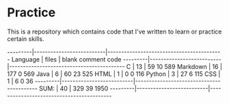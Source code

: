 # Practice
This is a repository which contains code that I've written to learn or practice certain skills.


---------|--------------------------|------------------------------------------
Language |                    files |         blank        comment           code
---------|--------------------------|------------------------------------------
C        |                       13 |            59             10            589
Markdown |                       16 |           177              0            569
Java     |                        6 |            60             23            525
HTML     |                        1 |             0              0            116
Python   |                        3 |            27              6            115
CSS      |                        1 |             6              0             36
---------|--------------------------|------------------------------------------
SUM:     |                       40 |           329             39           1950
---------|--------------------------|------------------------------------------
